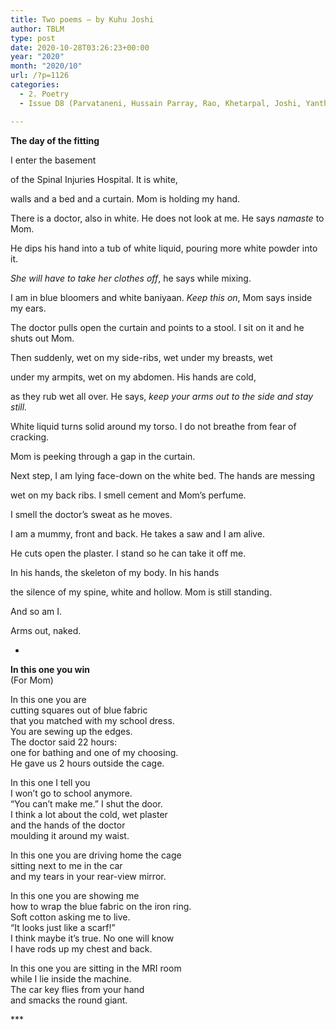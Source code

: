 ```yaml
---
title: Two poems – by Kuhu Joshi
author: TBLM
type: post
date: 2020-10-28T03:26:23+00:00
year: "2020"
month: "2020/10"
url: /?p=1126
categories:
  - 2. Poetry
  - Issue D8 (Parvataneni, Hussain Parray, Rao, Khetarpal, Joshi, Yanthan)

---
```

**The day of the fitting**

I enter the basement

of the Spinal Injuries Hospital. It is white,

walls and a bed and a curtain. Mom is holding my hand.

There is a doctor, also in white. He does not look at me. He says _namaste_ to Mom.

He dips his hand into a tub of white liquid, pouring more white powder into it.

_She will have to take her clothes off_, he says while mixing.

I am in blue bloomers and white baniyaan. _Keep this on_, Mom says inside my ears.

The doctor pulls open the curtain and points to a stool. I sit on it and he shuts out Mom.

Then suddenly, wet on my side-ribs, wet under my breasts, wet

under my armpits, wet on my abdomen. His hands are cold,

as they rub wet all over. He says, _keep your arms out to the side and stay still._

White liquid turns solid around my torso. I do not breathe from fear of cracking.

Mom is peeking through a gap in the curtain.

Next step, I am lying face-down on the white bed. The hands are messing

wet on my back ribs. I smell cement and Mom’s perfume.

I smell the doctor’s sweat as he moves.

I am a mummy, front and back. He takes a saw and I am alive.

He cuts open the plaster. I stand so he can take it off me.

In his hands, the skeleton of my body. In his hands

the silence of my spine, white and hollow. Mom is still standing.

And so am I.

Arms out, naked.

*

**In this one you win**  
(For Mom)

In this one you are  
cutting squares out of blue fabric  
that you matched with my school dress.  
You are sewing up the edges.  
The doctor said 22 hours:  
one for bathing and one of my choosing.  
He gave us 2 hours outside the cage.

In this one I tell you  
I won’t go to school anymore.  
“You can’t make me.” I shut the door.  
I think a lot about the cold, wet plaster  
and the hands of the doctor  
moulding it around my waist.

In this one you are driving home the cage  
sitting next to me in the car  
and my tears in your rear-view mirror.

In this one you are showing me  
how to wrap the blue fabric on the iron ring.  
Soft cotton asking me to live.  
“It looks just like a scarf!”  
I think maybe it’s true. No one will know  
I have rods up my chest and back.

In this one you are sitting in the MRI room  
while I lie inside the machine.  
The car key flies from your hand  
and smacks the round giant.

\***